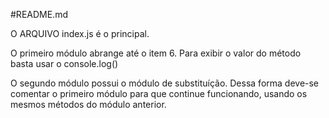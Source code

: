 #README.md

O ARQUIVO index.js é o principal.

O primeiro módulo abrange até o item 6.
Para exibir o valor do método basta usar o console.log()

O segundo módulo possui o módulo de substituíção.
Dessa forma deve-se comentar o primeiro módulo para que continue funcionando, usando os mesmos métodos do módulo anterior.
